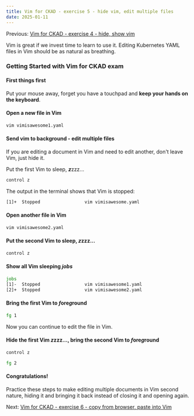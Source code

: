 ```yaml
---
title: Vim for CKAD - exercise 5 - hide vim, edit multiple files
date: 2025-01-11
---
```

Previous: [Vim for CKAD - exercise 4 - hide, show vim](https://miroberes.github.io/CKAD-Exam-Tips/CKAD-Exam-Tips-vim-exercises/CKAD-Exam-Tips-vim-exercises-004-hide-show.html)

Vim is great if we invest time to learn to use it. Editing Kubernetes YAML files in Vim should be as natural as breathing.

### Getting Started with Vim for CKAD exam

#### First things first
Put your mouse away, forget you have a touchpad and **keep your hands on the keyboard**.

#### Open a new file in Vim
```bash
vim vimisawesome1.yaml
```

#### Send vim to background - edit multiple files
If you are editing a document in Vim and need to edit another, don't leave Vim, just hide it.

Put the first Vim to sleep, ***z***zzz...

```bash
control z
```

The output in the terminal shows that Vim is stopped:
```bash
[1]+  Stopped                 vim vimisawesome.yaml
```

#### Open another file in Vim
```bash
vim vimisawesome2.yaml
```
#### Put the second Vim to sleep, ***z***zzz...

```bash
control z
```

#### Show all Vim sleeping ***jobs***

``` bash
jobs
[1]-  Stopped                 vim vimisawesome1.yaml
[2]+  Stopped                 vim vimisawesome2.yaml
```
#### Bring the first Vim to ***f***ore***g***round

```bash
fg 1
```

Now you can continue to edit the file in Vim.

#### Hide the first Vim ***z***zzz..., bring the second Vim to ***f***ore***g***round

```bash
control z

fg 2
```

#### Congratulations!
Practice these steps to make editing multiple documents in Vim second nature, hiding it and bringing it back instead of closing it and opening again.

Next: [Vim for CKAD - exercise 6 - copy from browser, paste into Vim](https://miroberes.github.io/CKAD-Exam-Tips/CKAD-Exam-Tips-vim-exercises/CKAD-Exam-Tips-vim-exercises-006-copy-paste.html)
